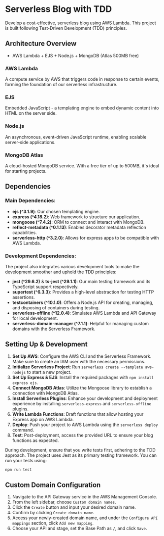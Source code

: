 # Serverless Blog with TDD

Develop a cost-effective, serverless blog using AWS Lambda. This project is built following Test-Driven Development (TDD) principles.

## Architecture Overview
- AWS Lambda + EJS + Node.js + MongoDB (Atlas 500MB free)

### AWS Lambda
A compute service by AWS that triggers code in response to certain events, forming the foundation of our serverless infrastructure.

### EJS
Embedded JavaScript - a templating engine to embed dynamic content into HTML on the server side.

### Node.js
An asynchronous, event-driven JavaScript runtime, enabling scalable server-side applications.

### MongoDB Atlas
A cloud-hosted MongoDB service. With a free tier of up to 500MB, it`s ideal for starting projects.

## Dependencies

### Main Dependencies:
- **ejs (^3.1.9)**: Our chosen templating engine.
- **express (^4.18.2)**: Web framework to structure our application.
- **mongoose (^7.4.2)**: ORM to connect and interact with MongoDB.
- **reflect-metadata (^0.1.13)**: Enables decorator metadata reflection capabilities.
- **serverless-http (^3.2.0)**: Allows for express apps to be compatible with AWS Lambda.

### Development Dependencies:
The project also integrates various development tools to make the development smoother and uphold the TDD principles:

- **jest (^29.6.2)** & **ts-jest (^29.1.1)**: Our main testing framework and its TypeScript support respectively.
- **supertest (^6.3.3)**: Provides a high-level abstraction for testing HTTP assertions.
- **testcontainers (^10.1.0)**: Offers a Node.js API for creating, managing, and disposing of containers during testing.
- **serverless-offline (^12.0.4)**: Simulates AWS Lambda and API Gateway for local development.
- **serverless-domain-manager (^7.1.1)**: Helpful for managing custom domains with the Serverless Framework.

## Setting Up & Development

1. **Set Up AWS**: Configure the AWS CLI and the Serverless Framework. Make sure to create an IAM user with the necessary permissions.
2. **Initialize Serverless Project**: Run `serverless create --template aws-nodejs` to start a new project.
3. **Set Up Express & EJS**: Install the required packages with `npm install express ejs`.
4. **Connect MongoDB Atlas**: Utilize the Mongoose library to establish a connection with MongoDB Atlas.
5. **Install Serverless Plugins**: Enhance your development and deployment experience by installing `serverless-express` and `serverless-offline` plugins.
6. **Write Lambda Functions**: Draft functions that allow hosting your Express app on AWS Lambda.
7. **Deploy**: Push your project to AWS Lambda using the `serverless deploy` command.
8. **Test**: Post-deployment, access the provided URL to ensure your blog functions as expected.

During development, ensure that you write tests first, adhering to the TDD approach. The project uses Jest as its primary testing framework. You can run your tests using:

```bash
npm run test
```

## Custom Domain Configuration
1. Navigate to the API Gateway service in the AWS Management Console.
1. From the left sidebar, choose `Custom domain names`.
1. Click the `Create` button and input your desired domain name.
1. Confirm by clicking `Create domain name`.
1. Access your newly-created domain name, and under the `Configure API mappings` section, click `Add new mapping`.
1. Choose your API and stage, set the Base Path as `/`, and click `Save`.
